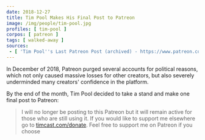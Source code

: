 ```yaml
---
date: 2018-12-27
title: Tim Pool Makes His Final Post to Patreon
image: /img/people/tim-pool.jpg
profiles: [ tim-pool ]
corpos: [ patreon ]
tags: [ walked-away ]
sources:
 - [ 'Tim Pool''s Last Patreon Post (archived) - https://www.patreon.com/posts/please-read-23584421', 'archive.vn/70pUr' ]
---
```


In December of 2018, Patreon purged several accounts for political reasons, which not only caused massive losses for other creators, but also severely underminded many creators' confidence in the platform.

By the end of the month, Tim Pool decided to take a stand and make one final post to Patreon:
> I will no longer be posting to this Patreon but it will remain active for those who are still using it.
> If you would like to support me elsewhere go to [timcast.com/donate](https://www.timcast.com/donate).
> Feel free to support me on Patreon if you choose
